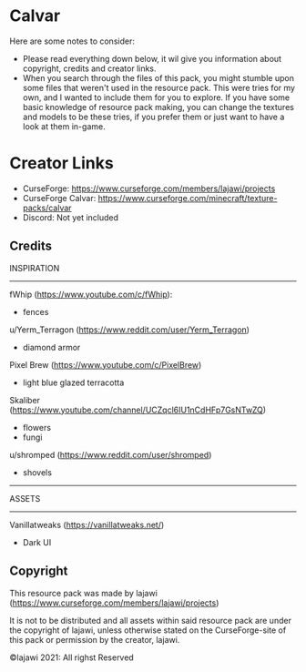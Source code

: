 # Calvar

Here are some notes to consider:
- Please read everything down below, it wil give you information
  about copyright, credits and creator links.
- When you search through the files of this pack, you might stumble
  upon some files that weren't used in the resource pack. This were
  tries for my own, and I wanted to include them for you to explore.
  If you have some basic knowledge of resource pack making, you can
  change the textures and models to be these tries, if you prefer them
  or just want to have a look at them in-game.

# Creator Links

- CurseForge:	https://www.curseforge.com/members/lajawi/projects
- CurseForge Calvar: https://www.curseforge.com/minecraft/texture-packs/calvar
- Discord:	Not yet included

## Credits
  
INSPIRATION
___

fWhip	(https://www.youtube.com/c/fWhip):
- fences

u/Yerm_Terragon (https://www.reddit.com/user/Yerm_Terragon)
- diamond armor

Pixel Brew (https://www.youtube.com/c/PixelBrew)
- light blue glazed terracotta

Skaliber (https://www.youtube.com/channel/UCZqcl6IU1nCdHFp7GsNTwZQ)
- flowers
- fungi

u/shromped (https://www.reddit.com/user/shromped)
- shovels

___
ASSETS
___

Vanillatweaks	(https://vanillatweaks.net/)
- Dark UI

## Copyright

This resource pack was made by lajawi (https://www.curseforge.com/members/lajawi/projects)

It is not to be distributed and all assets within said resource pack
are under the copyright of lajawi, unless otherwise stated on the
CurseForge-site of this pack or permission by the creator, lajawi.

©lajawi 2021: All righst Reserved
